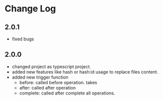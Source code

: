 # Change Log

## 2.0.1
* fixed  bugs

## 2.0.0
   * changed project as typescript project.
   * added new features like hash or hash:id usage to replace files content.
   * added new trigger function
     - before: called before operation. takes
     - after: called after operation
     - complete: called after complete all operations.
  